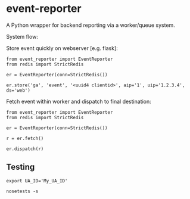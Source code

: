 event-reporter
===========================

A Python wrapper for backend reporting via a worker/queue system.

System flow:

Store event quickly on webserver [e.g. flask]:
```
from event_reporter import EventReporter
from redis import StrictRedis

er = EventReporter(conn=StrictRedis())

er.store('ga', 'event', '<uuid4 clientid>', aip='1', uip='1.2.3.4', ds='web')
```

Fetch event within worker and dispatch to final destination:
```
from event_reporter import EventReporter
from redis import StrictRedis

er = EventReporter(conn=StrictRedis())

r = er.fetch()

er.dispatch(r)
```

## Testing
```
export UA_ID='My_UA_ID'

nosetests -s
```
